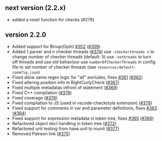 ## next version (2.2.x)

 - added a reset function for checks (#279)

## version 2.2.0

 - Added support for Binop(OpIn) [#352](https://github.com/HaxeCheckstyle/haxe-checkstyle/issues/352) ([#359](https://github.com/HaxeCheckstyle/haxe-checkstyle/issues/359))
 - Added 1 parser and n checker threads ([#374](https://github.com/HaxeCheckstyle/haxe-checkstyle/issues/374))
   use `-checkerthreads n` to change number of checker threads (default: 5)
   use `-nothreads` to turn off threads and use old behaviour
   use `numberOfCheckerThreads` in config file to set number of checker threads (see `resources/default-conmfig.json`)
 - Fixed allow same regex logic for "all" excludes, fixes [#361](https://github.com/HaxeCheckstyle/haxe-checkstyle/issues/361) ([#362](https://github.com/HaxeCheckstyle/haxe-checkstyle/issues/362))
 - Fixed altering position info in RightCurlyCheck ([#367](https://github.com/HaxeCheckstyle/haxe-checkstyle/issues/367))
 - Fixed multiple metadatas infront of statement ([#369](https://github.com/HaxeCheckstyle/haxe-checkstyle/issues/369))
 - Fixed C++ compilation ([#376](https://github.com/HaxeCheckstyle/haxe-checkstyle/issues/376))
 - Fixed coverage ([#378](https://github.com/HaxeCheckstyle/haxe-checkstyle/issues/378))
 - Fixed compilation to JS (used in vscode-checkstyle extension) ([#379](https://github.com/HaxeCheckstyle/haxe-checkstyle/issues/379))
 - Fixed support for comments in var and parameter definitions, fixes [#363](https://github.com/HaxeCheckstyle/haxe-checkstyle/issues/363) ([#364](https://github.com/HaxeCheckstyle/haxe-checkstyle/issues/364))
 - Fixed support for expression metadata in token tree, fixes [#365](https://github.com/HaxeCheckstyle/haxe-checkstyle/issues/365) ([#366](https://github.com/HaxeCheckstyle/haxe-checkstyle/issues/366))
 - Refactored object decl handling in token tree ([#372](https://github.com/HaxeCheckstyle/haxe-checkstyle/issues/372))
 - Refactored unit testing from haxe.unit to munit ([#377](https://github.com/HaxeCheckstyle/haxe-checkstyle/issues/377))
 - Removed Patreon link ([#375](https://github.com/HaxeCheckstyle/haxe-checkstyle/issues/375))
